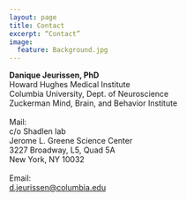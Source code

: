 ```yaml
---
layout: page
title: Contact
excerpt: “Contact”
image:
  feature: Background.jpg
---
```


**Danique Jeurissen, PhD**<br/>
Howard Hughes Medical Institute<br/>
Columbia University, Dept. of Neuroscience<br/>
Zuckerman Mind, Brain, and Behavior Institute<br/><br/>
Mail:<br/>
c/o Shadlen lab<br/>
Jerome L. Greene Science Center<br/>
3227 Broadway, L5, Quad 5A<br/>
New York, NY 10032<br/><br/>
Email:<br/>
[d.jeurissen@columbia.edu](mailto:d.jeurissen@columbia.edu)
